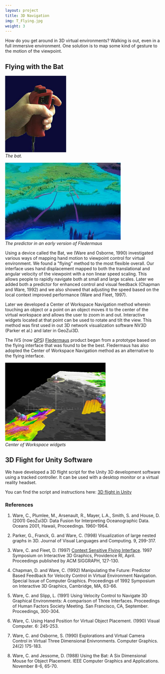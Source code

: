 ```yaml
---
layout: project
title: 3D Navigation
img: T_Flying.jpg
weight: 3
---
```


How do you get around in 3D virtual environments? Walking is out, even in a full immersive environment. One solution is to map some kind of gesture to the motion of the viewpoint.

## Flying with the Bat

![The Bat](hand_bat.jpg)  
_The bat._

![Predictor Window](predictor.jpg)  
_The predictor in an early version of Fledermaus_

Using a device called the Bat, we (Ware and Osborne, 1990) investigated various ways of mapping hand motion to viewpoint control for virtual environment. We found a "flying" method to the most flexible overall. Our interface uses hand displacement mapped to both the translational and angular velocity of the viewpoint with a non linear speed scaling. This allows people to rapidly navigate both at small and large scales. Later we added both a predictor for enhanced control and visual feedback (Chapman and Ware, 1992) and we also showed that adjusting the speed based on the local context improved performance (Ware and Fleet, 1997).

Later we developed a Center of Workspace Navigation method wherein touching an object or a point on an object moves it to the center of the virtual workspace and allows the user to zoom in and out. Interactive widgets located at that point can be used to rotate and tilt the view. This method was first used in out 3D network visualization software NV3D (Parker et al.) and later in GeoZui3D. 

The IVS (now [QPS](https://www.qps.nl)) [Fledermaus](https://www.qps.nl/fledermaus/) product began from a prototype based on the flying interface that was found to be the best. Fledermaus has also adopted the Center of Workspace Navigation method as an alternative to the flying interface.

![GeoZUI3D Interface](GeoZui3Dinterface.jpg)  
_Center of Workspace widgets_

## 3D Flight for Unity Software

We have developed a 3D flight script for the Unity 3D development software using a tracked controller. It can be used with a desktop monitor or a virtual reality headset.

You can find the script and instructions here: [3D flight in Unity](/tools/3d_flight)

### References

1. Ware, C., Plumlee, M., Arsenault, R., Mayer, L.A., Smith, S. and House, D. (2001) GeoZui3D: Data Fusion for Interpreting Oceanographic Data. Oceans 2001, Hawaii, Proceedings. 1960-1964.

2. Parker, G., Franck, G. and Ware, C. (1998) Visualization of large nested graphs in 3D. Journal of Visual Languages and Computing. 9, 299-317.

3. Ware, C. and Fleet, D. (1997) [Context Sensitive Flying Interface](/pdfs/Context.pdf). 1997 Symposium on Interactive 3D Graphics, Providence RI, April. Proceedings published by ACM SIGGRAPH, 127-130.

4. Chapman, D. and Ware, C. (1992) Manipulating the Future: Predictor Based Feedback for Velocity Control in Virtual Environment Navigation. Special Issue of Computer Graphics. Proceedings of 1992 Symposium on Interactive 3D Graphics, Cambridge, MA, 63-66.

5. Ware, C. and Slipp, L. (1991) Using Velocity Control to Navigate 3D Graphical Environments: A comparison of Three Interfaces. Proceedings of Human Factors Society Meeting. San Francisco, CA, September. Proceedings, 300-304.

6. Ware, C. Using Hand Position for Virtual Object Placement. (1990) Visual Computer. 6: 245-253.

7. Ware, C. and Osborne, S. (1990) Explorations and Virtual Camera Control in Virtual Three Dimensional Enivronments. Computer Graphics. 24(2) 175-183.

8. Ware, C. and Jessome, D. (1988) Using the Bat: A Six Dimensional Mouse for Object Placement. IEEE Computer Graphics and Applications. November 8-6, 65-70.